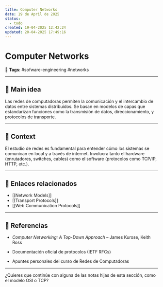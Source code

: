 ```yaml
---
title: Computer Networks
date: 19 de April de 2025
status:
  - todo
created: 19-04-2025 12:42:24
updated: 20-04-2025 17:49:16
---
```


# Computer Networks

🔖 **Tags**: #sofware-engineering #networks 

---

## 🧠 Main idea

Las redes de computadoras permiten la comunicación y el intercambio de datos entre sistemas distribuidos. Se basan en modelos de capas que estandarizan funciones como la transmisión de datos, direccionamiento, y protocolos de transporte.

---

## 🧩 Context

El estudio de redes es fundamental para entender cómo los sistemas se comunican en local y a través de internet. Involucra tanto el hardware (enrutadores, switches, cables) como el software (protocolos como TCP/IP, HTTP, etc.).

---

## 🔗 Enlaces relacionados

- [[Network Models]]
- [[Transport Protocols]]
- [[Web Communication Protocols]]

---

## 📘 Referencias

- _Computer Networking: A Top-Down Approach_ – James Kurose, Keith Ross
    
- Documentación oficial de protocolos (IETF RFCs)
    
- Apuntes personales del curso de Redes de Computadoras
    

---

¿Quieres que continúe con alguna de las notas hijas de esta sección, como el modelo OSI o TCP?